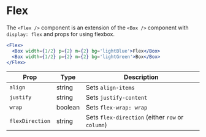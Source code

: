 
# Flex

The `<Flex />` component is an extension of the `<Box />` component with `display: flex` and props for using flexbox.

```.jsx
<Flex>
  <Box width={1/2} p={2} m={2} bg='lightBlue'>Flex</Box>
  <Box width={1/2} p={2} m={2} bg='lightGreen'>Box</Box>
</Flex>
```

Prop | Type | Description
---|---|---
`align` | string | Sets `align-items`
`justify` | string | Sets `justify-content`
`wrap` | boolean | Sets `flex-wrap: wrap`
`flexDirection` | string | Sets `flex-direction` (either `row` or `column`)
